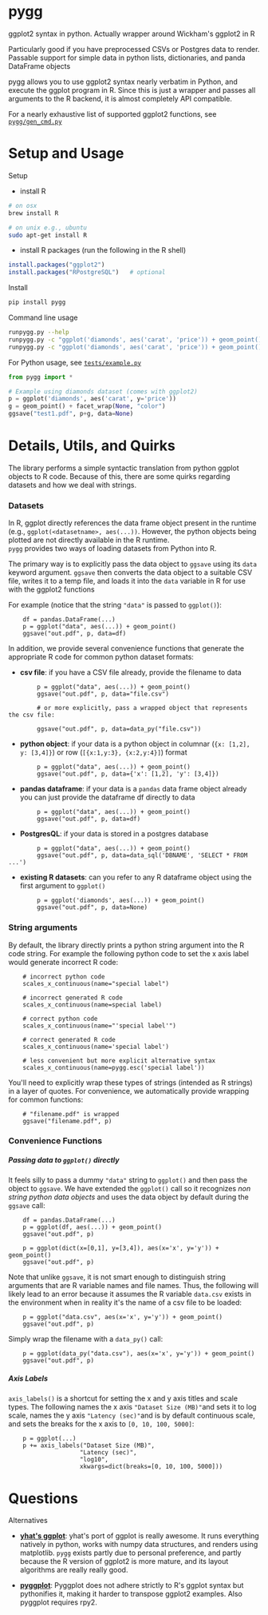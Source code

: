 pygg
=================

ggplot2 syntax in python.  Actually wrapper around Wickham's ggplot2 in R

Particularly good if you have preprocessed CSVs or Postgres data to render.  Passable
support for simple data in python lists, dictionaries, and panda DataFrame objects

pygg allows you to use ggplot2 syntax nearly verbatim in Python,
and execute the ggplot program in R.  Since this is just a wrapper
and passes all arguments to the R backend, it is almost completely
API compatible.  

For a nearly exhaustive list of supported ggplot2 functions, see [`pygg/gen_cmd.py`](https://github.com/sirrice/pygg/blob/master/pygg/gen_cmds.py)





Setup and Usage
===================


Setup

* install R

```bash
# on osx
brew install R

# on unix e.g., ubuntu
sudo apt-get install R
```

* install R packages (run the following in the R shell)

```r
install.packages("ggplot2")
install.packages("RPostgreSQL")   # optional
```



Install

```bash
pip install pygg
```

Command line usage

```bash
runpygg.py --help
runpygg.py -c "ggplot('diamonds', aes('carat', 'price')) + geom_point()" -o test.pdf
runpygg.py -c "ggplot('diamonds', aes('carat', 'price')) + geom_point()" -csv foo.csv

```

For Python usage, see [`tests/example.py`](https://github.com/sirrice/pygg/blob/master/tests/example.py)

```python
from pygg import *

# Example using diamonds dataset (comes with ggplot2)
p = ggplot('diamonds', aes('carat', y='price'))
g = geom_point() + facet_wrap(None, "color")
ggsave("test1.pdf", p+g, data=None)
```


Details, Utils, and Quirks
=====================

The library performs a simple syntactic translation from python
ggplot objects to R code.  Because of this, there are some quirks
regarding datasets and how we deal with strings.

### Datasets

In R, ggplot directly references the data frame object present in the runtime
(e.g., `ggplot(<datasetname>, aes(...))`.   However, the python
objects being plotted are not directly available in the R runtime.  
`pygg` provides two ways of loading datasets from Python into R.

The primary way is to explicitly pass the data object  to `ggsave` using its `data` keyword argument.
`ggsave` then converts the data object to a suitable CSV file, writes it to a temp file,
and loads it into the `data` variable in R for use with the ggplot2 functions

For example (notice that the string `"data"` is passed to `ggplot()`):

        df = pandas.DataFrame(...)
        p = ggplot("data", aes(...)) + geom_point()
        ggsave("out.pdf", p, data=df)

In addition, we provide several convenience functions that generate
the appropriate R code for common python dataset formats:

* **csv file**: if you have a CSV file already, provide the filename to data

```
        p = ggplot("data", aes(...)) + geom_point()
        ggsave("out.pdf", p, data="file.csv")

        # or more explicitly, pass a wrapped object that represents the csv file:

        ggsave("out.pdf", p, data=data_py("file.csv"))

```

* **python object**: if your data is a python object in columnar (`{x: [1,2], y: [3,4]}`)
  or row (`[{x:1,y:3}, {x:2,y:4}]`) format

```
        p = ggplot("data", aes(...)) + geom_point()
        ggsave("out.pdf", p, data={'x': [1,2], 'y': [3,4]})
```

* **pandas dataframe**: if your data is a `pandas` data frame object already
  you can just provide the dataframe df directly to data

```
        p = ggplot("data", aes(...)) + geom_point()
        ggsave("out.pdf", p, data=df)
```

* **PostgresQL**: if your data is stored in a postgres database

```
        p = ggplot("data", aes(...)) + geom_point()
        ggsave("out.pdf", p, data=data_sql('DBNAME', 'SELECT * FROM ...')
```

* **existing R datasets**: can you refer to any R dataframe object using the
  first argument to `ggplot()`

```
        p = ggplot('diamonds', aes(...)) + geom_point()
        ggsave("out.pdf", p, data=None)
```


### String arguments

By default, the library directly prints a python string argument into the
R code string.  For example the following python code to set the x axis label
would generate incorrect R code:

        # incorrect python code
        scales_x_continuous(name="special label")

        # incorrect generated R code
        scales_x_continuous(name=special label)

        # correct python code
        scales_x_continuous(name="'special label'")

        # correct generated R code
        scales_x_continuous(name='special label')

        # less convenient but more explicit alternative syntax
        scales_x_continuous(name=pygg.esc('special label'))


You'll need to explicitly wrap these types of strings (intended as R strings)
in a layer of quotes.  For convenience, we automatically provide wrapping
for common functions:

        # "filename.pdf" is wrapped
        ggsave("filename.pdf", p)

### Convenience Functions


##### Passing data to `ggplot()` directly

It feels silly to pass a dummy `"data"` string to `ggplot()` and then pass the object to
`ggsave`.  We have extended the `ggplot()` call so it recognizes _non string python data objects_
and uses the data object by default during the `ggsave` call:

        df = pandas.DataFrame(...)
        p = ggplot(df, aes(...)) + geom_point()
        ggsave("out.pdf", p)

        p = ggplot(dict(x=[0,1], y=[3,4]), aes(x='x', y='y')) + geom_point()
        ggsave("out.pdf", p)

Note that unlike `ggsave`, it is not smart enough to distinguish string arguments that
are R variable names and file names.  Thus, the following will likely lead to an error because it
assumes the R variable `data.csv` exists in the environment when in reality it's the name of a csv file 
to be loaded:

        p = ggplot("data.csv", aes(x='x', y='y')) + geom_point()
        ggsave("out.pdf", p)

Simply wrap the filename with a `data_py()` call:

        p = ggplot(data_py("data.csv"), aes(x='x', y='y')) + geom_point()
        ggsave("out.pdf", p)


##### Axis Labels

`axis_labels()` is a shortcut for setting the x and y axis titles and scale types.
The following names the x axis `"Dataset Size (MB)"`and sets it to log scale,
names the y axis `"Latency (sec)"`and is by default continuous scale, and
sets the breaks for the x axis to `[0, 10, 100, 5000]`:

        p = ggplot(...)
        p += axis_labels("Dataset Size (MB)", 
                        "Latency (sec)", 
                        "log10",  
                        xkwargs=dict(breaks=[0, 10, 100, 5000]))



Questions
===============

Alternatives

* **[yhat's ggplot](http://ggplot.yhathq.com/)**:  yhat's
port of ggplot is really awesome.  It runs everything natively in
python, works with numpy data structures, and renders using matplotlib.
`pygg` exists partly due to personal preference, and partly because
the R version of ggplot2 is more mature, and its layout algorithms are
really really good.

* **[pyggplot](http://pypi.python.org/pypi/pyggplot/)**: Pyggplot does not adhere
strictly to R's ggplot syntax but pythonifies it, making it harder to transpose
ggplot2 examples. Also pyggplot requires rpy2.
